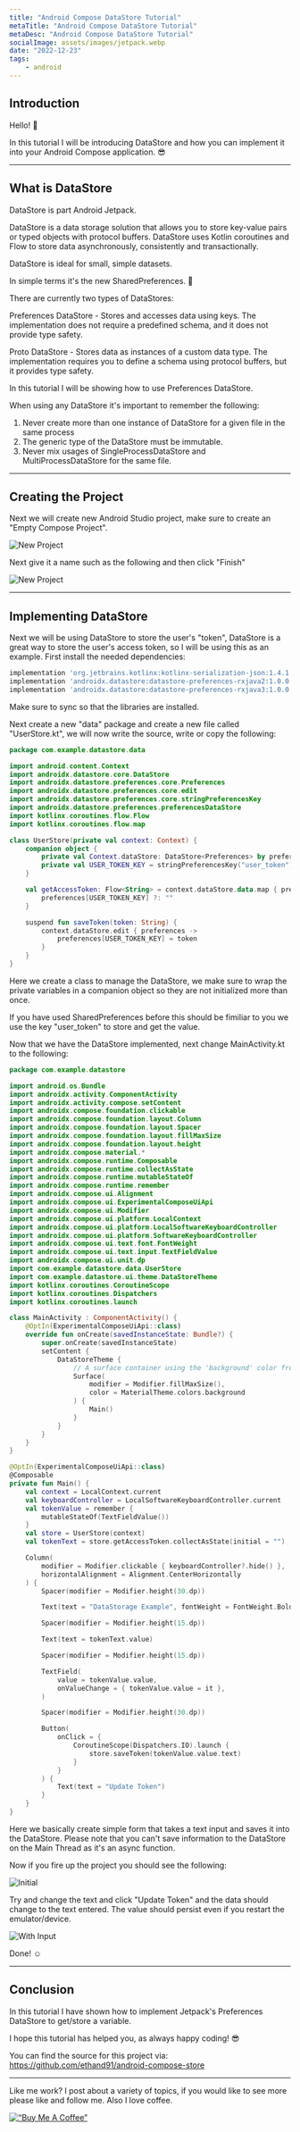 ```yaml
---
title: "Android Compose DataStore Tutorial"
metaTitle: "Android Compose DataStore Tutorial"
metaDesc: "Android Compose DataStore Tutorial"
socialImage: assets/images/jetpack.webp
date: "2022-12-23"
tags:
	- android
---
```


## Introduction

Hello! 👋

In this tutorial I will be introducing DataStore and how you can implement it into your Android Compose application. 😎

---

## What is DataStore

DataStore is part Android Jetpack. 

DataStore is a data storage solution that allows you to store key-value pairs or typed objects with protocol buffers. DataStore uses Kotlin coroutines and Flow to store data asynchronously, consistently and transactionally. 

DataStore is ideal for small, simple datasets.

In simple terms it's the new SharedPreferences. 👀

There are currently two types of DataStores:

Preferences DataStore - Stores and accesses data using keys. The implementation does not require a predefined schema, and it does not provide type safety.

Proto DataStore - Stores data as instances of a custom data type. The implementation requires you to define a schema using protocol buffers, but it provides type safety.

In this tutorial I will be showing how to use Preferences DataStore. 

When using any DataStore it's important to remember the following:

1. Never create more than one instance of DataStore for a given file in the same process
2. The generic type of the DataStore must be immutable.
3. Never mix usages of SingleProcessDataStore and MultiProcessDataStore for the same file.

---

## Creating the Project

Next we will create new Android Studio project, make sure to create an "Empty Compose Project".

![New Project](https://i.ibb.co/HX2kgRS/new-project.png)

Next give it a name such as the following and then click "Finish"

![New Project](https://i.ibb.co/0CP2fPX/data-store.png)

---

## Implementing DataStore

Next we will be using DataStore to store the user's "token", DataStore is a great way to store the user's access token, so I will be using this as an example. First install the needed dependencies:

```gradle
implementation 'org.jetbrains.kotlinx:kotlinx-serialization-json:1.4.1'
implementation 'androidx.datastore:datastore-preferences-rxjava2:1.0.0'
implementation 'androidx.datastore:datastore-preferences-rxjava3:1.0.0'
```

Make sure to sync so that the libraries are installed.

Next create a new "data" package and create a new file called "UserStore.kt", we will now write the source, write or copy the following:

```kotlin
package com.example.datastore.data

import android.content.Context
import androidx.datastore.core.DataStore
import androidx.datastore.preferences.core.Preferences
import androidx.datastore.preferences.core.edit
import androidx.datastore.preferences.core.stringPreferencesKey
import androidx.datastore.preferences.preferencesDataStore
import kotlinx.coroutines.flow.Flow
import kotlinx.coroutines.flow.map

class UserStore(private val context: Context) {
    companion object {
        private val Context.dataStore: DataStore<Preferences> by preferencesDataStore("userToken")
        private val USER_TOKEN_KEY = stringPreferencesKey("user_token")
    }

    val getAccessToken: Flow<String> = context.dataStore.data.map { preferences ->
        preferences[USER_TOKEN_KEY] ?: ""
    }

    suspend fun saveToken(token: String) {
        context.dataStore.edit { preferences ->
            preferences[USER_TOKEN_KEY] = token
        }
    }
}
```

Here we create a class to manage the DataStore, we make sure to wrap the private variables in a companion object so they are not initialized more than once.

If you have used SharedPreferences before this should be fimiliar to you we use the key "user_token" to store and get the value. 

Now that we have the DataStore implemented, next change MainActivity.kt to the following:

```kotlin
package com.example.datastore

import android.os.Bundle
import androidx.activity.ComponentActivity
import androidx.activity.compose.setContent
import androidx.compose.foundation.clickable
import androidx.compose.foundation.layout.Column
import androidx.compose.foundation.layout.Spacer
import androidx.compose.foundation.layout.fillMaxSize
import androidx.compose.foundation.layout.height
import androidx.compose.material.*
import androidx.compose.runtime.Composable
import androidx.compose.runtime.collectAsState
import androidx.compose.runtime.mutableStateOf
import androidx.compose.runtime.remember
import androidx.compose.ui.Alignment
import androidx.compose.ui.ExperimentalComposeUiApi
import androidx.compose.ui.Modifier
import androidx.compose.ui.platform.LocalContext
import androidx.compose.ui.platform.LocalSoftwareKeyboardController
import androidx.compose.ui.platform.SoftwareKeyboardController
import androidx.compose.ui.text.font.FontWeight
import androidx.compose.ui.text.input.TextFieldValue
import androidx.compose.ui.unit.dp
import com.example.datastore.data.UserStore
import com.example.datastore.ui.theme.DataStoreTheme
import kotlinx.coroutines.CoroutineScope
import kotlinx.coroutines.Dispatchers
import kotlinx.coroutines.launch

class MainActivity : ComponentActivity() {
    @OptIn(ExperimentalComposeUiApi::class)
    override fun onCreate(savedInstanceState: Bundle?) {
        super.onCreate(savedInstanceState)
        setContent {
            DataStoreTheme {
                // A surface container using the 'background' color from the theme
                Surface(
                    modifier = Modifier.fillMaxSize(),
                    color = MaterialTheme.colors.background
                ) {
                    Main()
                }
            }
        }
    }
}

@OptIn(ExperimentalComposeUiApi::class)
@Composable
private fun Main() {
    val context = LocalContext.current
    val keyboardController = LocalSoftwareKeyboardController.current
    val tokenValue = remember {
        mutableStateOf(TextFieldValue())
    }
    val store = UserStore(context)
    val tokenText = store.getAccessToken.collectAsState(initial = "")

    Column(
        modifier = Modifier.clickable { keyboardController?.hide() },
        horizontalAlignment = Alignment.CenterHorizontally
    ) {
        Spacer(modifier = Modifier.height(30.dp))

        Text(text = "DataStorage Example", fontWeight = FontWeight.Bold)

        Spacer(modifier = Modifier.height(15.dp))

        Text(text = tokenText.value)

        Spacer(modifier = Modifier.height(15.dp))

        TextField(
            value = tokenValue.value,
            onValueChange = { tokenValue.value = it },
        )

        Spacer(modifier = Modifier.height(30.dp))

        Button(
            onClick = {
                CoroutineScope(Dispatchers.IO).launch {
                    store.saveToken(tokenValue.value.text)
                }
            }
        ) {
            Text(text = "Update Token")
        }
    }
}
```

Here we basically create simple form that takes a text input and saves it into the DataStore. Please note that you can't save information to the DataStore on the Main Thread as it's an async function. 

Now if you fire up the project you should see the following:

![Initial](https://i.ibb.co/pWLX66W/data-initial.png)

Try and change the text and click "Update Token" and the data should change to the text entered. The value should persist even if you restart the emulator/device.

![With Input](https://i.ibb.co/hdt8yFB/data-input.png)

Done! ☺️

---

## Conclusion

In this tutorial I have shown how to implement Jetpack's Preferences DataStore to get/store a variable. 

I hope this tutorial has helped you, as always happy coding! 😎

You can find the source for this project via:
https://github.com/ethand91/android-compose-store

---

Like me work? I post about a variety of topics, if you would like to see more please like and follow me.
Also I love coffee. 

[![“Buy Me A Coffee”](https://www.buymeacoffee.com/assets/img/custom_images/orange_img.png)](https://www.buymeacoffee.com/ethand9999)
